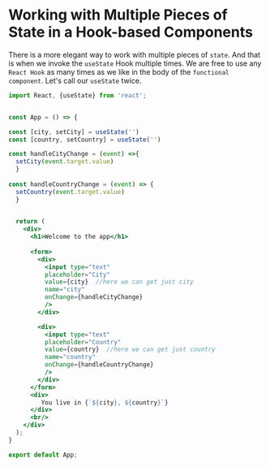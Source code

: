 # Working with Multiple Pieces of State in a Hook-based Components

There is a more elegant way to work with multiple pieces of `state`. And that is when we invoke the `useState` Hook multiple times. We are free to use any `React Hook` as many times as we like in the body of the `functional component`. Let's call our `useState` twice.

```jsx
import React, {useState} from 'react';


const App = () => {

const [city, setCity] = useState('')
const [country, setCountry] = useState('')

const handleCityChange = (event) =>{
  setCity(event.target.value)
  }
  
const handleCountryChange = (event) => {
  setCountry(event.target.value)
  }
  

  return (
    <div>
      <h1>Welcome to the app</h1>
     
      <form>
        <div>
          <input type="text"
          placeholder="City"
          value={city}  //here we can get just city
          name="city" 
          onChange={handleCityChange}
          />
        </div>

        <div>
          <input type="text"
          placeholder="Country"
          value={country}  //here we can get just country
          name="country" 
          onChange={handleCountryChange}
          />
        </div>
      </form>
      <div>
         You live in {`${city}, ${country}`}   
      </div>
      <br/>
    </div>
  );
}

export default App;
```